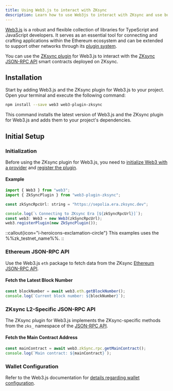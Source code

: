 ```yaml
---
title: Using Web3.js to interact with ZKsync
description: Learn how to use Web3js to interact with ZKsync and use built-in functions for ZKsync-specific JSON RPC methods.
---
```


[Web3.js](https://web3js.org/) is a robust and flexible collection of libraries for TypeScript and JavaScript developers.
It serves as an essential tool for connecting and crafting applications within the Ethereum ecosystem
and can be extended to support other networks through its [plugin system](https://docs.web3js.org/guides/web3_plugin_guide/).

You can use the [ZKsync plugin](https://github.com/web3/web3-plugin-zksync) for Web3.js
to interact with the [ZKsync JSON-RPC API](https://docs.zksync.io/build/api.html) smart contracts deployed on ZKsync.

## Installation

Start by adding Web3.js and the ZKsync plugin for Web3.js to your project.
Open your terminal and execute the following command:

```bash
npm install --save web3 web3-plugin-zksync
```

This command installs the latest version of Web3.js and the ZKsync plugin for Web3.js and adds them to your project's dependencies.

## Initial Setup

### Initialization

Before using the ZKsync plugin for Web3.js, you need to [initialize Web3 with a provider](https://docs.web3js.org/#initialize-web3-with-a-provider)
and [register the plugin](https://docs.web3js.org/guides/web3_plugin_guide/plugin_users#registering-the-plugin).

#### Example

```javascript
import { Web3 } from "web3";
import { ZkSyncPlugin } from "web3-plugin-zksync";

const zkSyncRpcUrl: string = "https://sepolia.era.zksync.dev";

console.log(`📞 Connecting to ZKsync Era [${zkSyncRpcUrl}]`);
const web3: Web3 = new Web3(zkSyncRpcUrl);
web3.registerPlugin(new ZkSyncPlugin());
```

::callout{icon="i-heroicons-exclamation-circle"}
This examples uses the %%zk_testnet_name%%.
::

### Ethereum JSON-RPC API

Use the Web3.js `eth` package to fetch data from the ZKsync [Ethereum JSON-RPC API](https://docs.zksync.io/build/api-reference/ethereum-rpc).

#### Fetch the Latest Block Number

```javascript
const blockNumber = await web3.eth.getBlockNumber();
console.log(`Current block number: ${blockNumber}`);
```

### ZKsync L2-Specific JSON-RPC API

The ZKsync plugin for Web3.js implements the ZKsync-specific methods
from the `zks_` namespace of the [JSON-RPC API](https://docs.zksync.io/build/api.html#zksync-era-json-rpc-methods).

#### Fetch the Main Contract Address

<!-- /*spellchecker: disable*/ -->
```javascript
const mainContract = await web3.zkSync.rpc.getMainContract();
console.log(`Main contract: ${mainContract}`);
```
<!-- /*spellchecker: enable*/ -->

### Wallet Configuration

Refer to the Web3.js documentation for [details regarding wallet configuration](https://docs.web3js.org/#setting-up-a-wallet).

